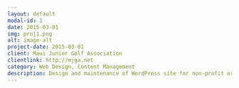 ```yaml
---
layout: default
modal-id: 1
date: 2015-03-01
img: proj1.png
alt: image-alt
project-date: 2015-03-01
client: Maui Junior Golf Association
clientlink: http://mjga.net
category: Web Design, Content Management
description: Design and maintenance of WordPress site for non-profit organization. Manage social media and content creation.
---
```

